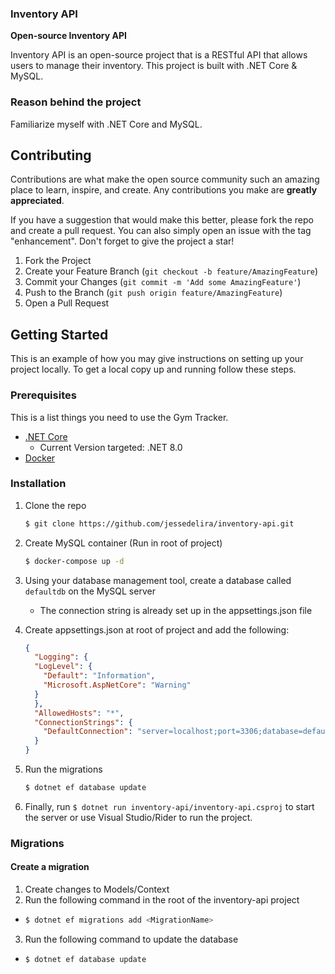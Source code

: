 <div>
  <h3>
    <b>
      Inventory API
    </b>
  </h3>
  <b>
    Open-source Inventory API
  </b>
  <p>
  </p>
</div>

Inventory API is an open-source project that is a RESTful API that allows users to manage their inventory. This project
is built with .NET Core & MySQL.

### Reason behind the project

Familiarize myself with .NET Core and MySQL.

## Contributing

Contributions are what make the open source community such an amazing place to learn, inspire, and create. Any
contributions you make are **greatly appreciated**.

If you have a suggestion that would make this better, please fork the repo and create a pull request. You can also
simply open an issue with the tag "enhancement".
Don't forget to give the project a star!

1. Fork the Project
2. Create your Feature Branch (`git checkout -b feature/AmazingFeature`)
3. Commit your Changes (`git commit -m 'Add some AmazingFeature'`)
4. Push to the Branch (`git push origin feature/AmazingFeature`)
5. Open a Pull Request

## Getting Started

This is an example of how you may give instructions on setting up your project locally.
To get a local copy up and running follow these steps.

### Prerequisites

This is a list things you need to use the Gym Tracker.

- [.NET Core](https://dotnet.microsoft.com/download)
    - Current Version targeted: .NET 8.0
- [Docker](https://docker.com)

### Installation

1. Clone the repo
    ```sh
    $ git clone https://github.com/jessedelira/inventory-api.git
    ```
2. Create MySQL container (Run in root of project)
    ```sh
    $ docker-compose up -d
    ```
3. Using your database management tool, create a database called `defaultdb` on the MySQL server
    - The connection string is already set up in the appsettings.json file

4. Create appsettings.json at root of project and add the following:
    ```json
    {
      "Logging": {
      "LogLevel": {
        "Default": "Information",
        "Microsoft.AspNetCore": "Warning"
      }
      },
      "AllowedHosts": "*",
      "ConnectionStrings": {
        "DefaultConnection": "server=localhost;port=3306;database=defaultdb;user=root;password=password"
      }
   }

   ```

5. Run the migrations
    ```sh
    $ dotnet ef database update
    ```
6. Finally, run `$ dotnet run inventory-api/inventory-api.csproj` to start the server or use Visual Studio/Rider to run the
   project.

### Migrations

#### Create a migration

1. Create changes to Models/Context
2. Run the following command in the root of the inventory-api project
-  ```sh
   $ dotnet ef migrations add <MigrationName>
   ```
3. Run the following command to update the database
-  ```sh
   $ dotnet ef database update
   ```

